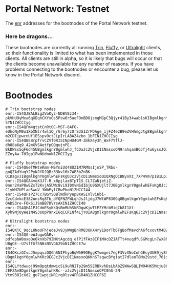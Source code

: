 # Portal Network: Testnet
The [enr](https://eips.ethereum.org/EIPS/eip-778) addresses for the bootnodes of the Portal Network testnet.


### Here be dragons...
These bootnodes are currently all running [Trin](https://github.com/ethereum/trin), [Fluffy](https://github.com/status-im/nimbus-eth1/tree/master/fluffy#introduction), or [Ultralight](https://github.com/ethereumjs/ultralight) clients, so their functionality is limited to what has been implemented in those clients. All clients are still in alpha, so it is likely that bugs will occur or that the clients become unavailable for any number of reasons. If you have problems connecting to the bootnodes or encounter a bug, please let us know in the Portal Network discord.


# Bootnodes
```
# Trin bootstrap nodes
enr:-IS4QJBALBigZVoKyz-NDBV8z34-pkVHU9yMxa6qXEqhCKYxOs5Psw6r5ueFOnBDOjsmgMGpC3Qjyr41By34wab1sKIBgmlkgnY0gmlwhKEjVaWJc2VjcDI1NmsxoQOSGugH1jSdiE_fRK1FIBe9oLxaWH8D_7xXSnaOVBe-SYN1ZHCCIyg
enr:-IS4QFm4gtstCnRtOC-MST-8AFO-eUhoNyM0u1XbXNlr4wl1O_rGr6y7zOrS3SIZrPDAge_ijFZ4e2B9eZVHhmgJtg8BgmlkgnY0gmlwhM69ZOyJc2VjcDI1NmsxoQLaI-m2CDIjpwcnUf1ESspvOctJLpIrLA8AZ4zbo_1bFIN1ZHCCIyg
enr:-IS4QBE8rpfrvCZVf0RISINpHU4GM-ZmkX4y3h_WxF7YflJ-dh88a6q9_42mGVSAetfpOQqujnPE-BkDWss5qF6d45UBgmlkgnY0gmlwhJ_fCDaJc2VjcDI1NmsxoQN9rahqamBOJfj4u6yssJQJ1-EZoyAw-7HIgp1FwNUdnoN1ZHCCIyg

# Fluffy bootstrap nodes
enr:-IS4QGeTMHteRmm-MSYniUd48OZ1M7RMUsIjnSP_TRbo-goQZAdYuqY2PyNJfDJQBz33kv16k7WB3bZnBK-O1DagvJIBgmlkgnY0gmlwhEFsKgOJc2VjcDI1NmsxoQIQXNgOCBNyoXz_7XP4Vm7pIB1Lp35d67BbC4iSlrrcJoN1ZHCCI40
enr:-IS4QOA4voX3J7-R_x8pjlaxBTpT1S_CL7ZaNjetjZ-0nnr2VaP0wEZsT2KvjA5UWc8vi9I0XvNSd1bjU0GXUjlt7J0BgmlkgnY0gmlwhEFsKgOJc2VjcDI1NmsxoQI7aL5dFuHhwbxWD-C1yWH7UPlae5wuV_3WbPylCBwPboN1ZHCCI44
enr:-IS4QFzPZ7Cc7BGYSQBlWdkPyep8XASIVlviHbi-ZzcCdvkcE382unsRq8Tb_dYQFNZFWLqhJsJljdgJ7WtWP830Gq0BgmlkgnY0gmlwhEFsKq6Jc2VjcDI1NmsxoQPjz2Y1Hsa0edvzvn6-OADS3re-FOkSiJSmBB7DVrsAXIN1ZHCCI40
enr:-IS4QHA1PJCdmESyKkQsBmMUhSkRDgwKjwTtPZYMcbMiqCb8I1Xt-Xyh9Nj0yWeIN4S3sOpP9nxI6qCCR1Nf4LjY0IABgmlkgnY0gmlwhEFsKq6Jc2VjcDI1NmsxoQLMWRNAgXVdGc0Ij9RZCPsIyrrL67eYfE9PPwqwRvmZooN1ZHCCI44

# Ultralight bootstrap nodes
enr:-IS4QKjC_9qcLUNoUFhjedeJv9JyWWgBnRM83UHX4ry1DoYTb6FgBofMavchA6fcxovtM4DZZWz3o776bggOEwNYt6cDgmlkgnY0gmlwhKRc9EGJc2VjcDI1NmsxoQIHi6O5zgq55hbKqgVYsuwZNOL1nz6h4sUDCY0UEIhKEIN1ZHCCE7o
enr:-IS4QG-eWJugwQARv-pdfepbW8oxoOe6knXb79ZMXtAgcdq_elP1fFAz8IF1MHcDZJATTt4nuqdfuSGMcgLn7wX8hJEDgmlkgnY0gmlwhKRc9EGJc2VjcDI1NmsxoQMo1NBoJfVY367ZHKA-UBgOE--U7sffGf5NBsNSVG629oN1ZHCCE7w
enr:-IS4QKczGIvcJ5mpqvzQQGhSNIPhyoBqW5H9OEggKYwmgei7egF3VvXNoCohGEcyUUB9jyBh8qY2iN8sJdK7pRgPP-UDgmlkgnY0gmlwhKRc9EGJc2VjcDI1NmsxoQKKnSTsqwcBYg1atI7dlanT8Mo29std_701sLx0g09yXYN1ZHCCE74
enr:-IS4QLYtdwuoj99m9pqtdmwicSi9uRNITp29m5SERBkvhDsLbAbZSWAwSQLIWO4HK5Mcju86W1lmXsQdGyi-JEFZAe8DgmlkgnY0gmlwhKRc--aJc2VjcDI1NmsxoQPC0hS-2N-Vtm930IcXd2_gu71wpjiNR1rq0lsv4FRGR4N1ZHCCF6I
